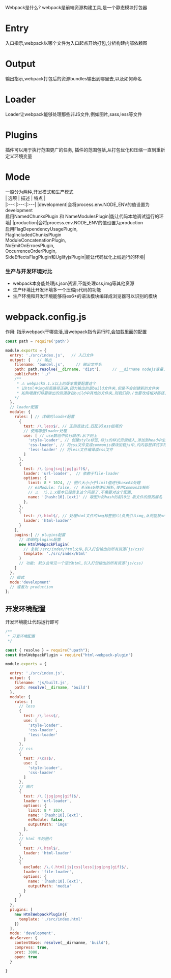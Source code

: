 Webpack是什么?
webpack是前端资源构建工具,是一个静态模块打包器  
# Entry  
入口指示,webpack以哪个文件为入口起点开始打包,分析构建内部依赖图
# Output
输出指示,webpack打包后的资源bundles输出到哪里去,以及如何命名
# Loader
Loader让webpack能够处理那些非JS文件,例如图片,sass,less等文件
# Plugins
插件可以用于执行范围更广的任务, 插件的范围包括,从打包优化和压缩一直到重新定义环境变量
# Mode
一般分为两种,开发模式和生产模式  
| 选项 | 描述 | 特点 |  
|:---:|:---:|:---|
|development|会将process.env.NODE_ENV的值设置为development <br> 启用NamedChunksPlugin 和 NameModulesPlugin|能让代码本地调试运行的环境|
|production|会将process.env.NODE_ENV的值设置为production<br>启用FlagDependencyUsagePlugin,<br>FlagIncludedChunksPlugin<br>ModuleConcatenationPlugin,<br>NoEmitOnErroesPlugin,<br>OccurrenceOrderPlugin,<br>SideEffectsFlagPlugin和UglifyjsPlugin|能让代码优化上线运行的环境|  
### 生产与开发环境对比  
- webpack本身能处理js,json资源,不能处理css,img等其他资源  
- 生产环境比开发环境多一个压缩js代码的功能
- 生产环境和开发环境能够将es6+的语法模块编译成浏览器可以识别的模块
# webpack.config.js  
作用: 指示webpack干哪些活,当webpack指令运行时,会加载里面的配置  
```js
const path = require('path')

module.exports = {
  entry: './src/index.js',   // 入口文件
  output: {   // 输出
    filename: 'bundel.js',     // 输出文件名
    path: path.resolve(__dirname, 'dist'),     // __dirname nodejs变量,代表当前文件的目录的绝对路径
    publicPath: './' 
    /** 
     * ⚠️ webpack5.1.x以上的版本需要配置这个
     * 让html中img标签路径正确,因为输出的是build文件夹,但是不会创建新的文件夹
     * 如狗哦我们将要输出的资源放在build中其他的文件夹,则我们的./也要改成相对路径,需要与publicPath一致
    */
  },
  // loader配置
  module: {
    rules: [ // 详细的loader配置
      {
        test: /\.less$/, // 正则表达式,匹配以less结尾的
        // 使用哪些loader处理
        use: [ // use数组中执行顺序:从下到上
          'style-loader', // 创建style标签,将js的样式资源插入,添加到head中生效
          'css-loader', // 将css文件变成commonjs模块加载js中,内内容是样式字符串
          'less-loader' // 将less文件编译成css文件
        ]
      },
      {
        test: /\.(png|svg|jpg|gif)$/,
        loader: 'url-loader',  // 依赖于file-loader
        options: {
          limit: 8 * 1024, // 图片大小小于limit值进行base64处理
          // esModule: false, // 关闭es6模块化解析,使用CommonJS解析
          // ⚠️  !5.1.x版本已经修复这个问题了,不需要对这个配置,
          name: '[hash:10].[ext]' // 取图片的hash的前10位 取文件的原拓展名
        },
      },
      {
        test: /\.html$/, // 处理html文件的img标签图片(负责引入img,从而能被url-loader进行处理)
        loader: 'html-loader'
      }
    ],
    pugins:[ // plugins配置
      // 详细的plugins配置
      new HtmlWebpackPlugin(
        // 复制./src/index/html文件,引入打包输出的所有资源(js/css)
        template: './src/index/html'
      )
      // 功能: 默认会常见一个空的html,引入打包输出的所有资源(js/css)
    ]
  },
  // 模式
  mode:'development'
  // 或者为 production
};
```
## 开发环境配置  
开发环境能让代码运行即可
```js
/**
 * 开发环境配置
 */

const { resolve } = require("upath");
const HtmlWebpackPlugin = require("html-webpack-plugin")

module.exports = {

  entry: './src/index.js',
  output: {
    filename: 'js/built.js',
    path: resolve(__dirname, 'build')
  },
  module: {
    rules: [
      // less
      {
        test: /\.less$/,
        use: [
          'style-loader',
          'css-loader',
          'less-loader'
        ]
      },
      // css
      {
        test: /\css$/,
        use: [
          'style-loader',
          'css-loader'
        ]
      },
      // 图片
      {
        test: /\.(jpg|png|gif)$/,
        loader: 'url-loader',
        options: {
          limit: 8 * 1024,
          name: '[hash:10],[ext]',
          esModule: false,
          outputPath: 'imgs'
        },
      },
      // html 中的图片
      {
        test: /\.html$/,
        loader: 'html-loader'
      },
      {
        exclude: /\.(.html|js|css|less|jpg|png|gif)$/,
        loader: 'file-loader',
        options: {
          name: '[hash:10].[ext]',
          outputPath: 'media'
        }
      }
    ]
  },
  plugins: [
    new HtmlWebpackPlugin({
      template: './src/index.html'
    })
  ],
  mode: 'development',
  devServer: {
    contentBase: resolve(__dirnanme, 'build'),
    compress: true,
    prot: 3000,
    open: true
  }

}
```


